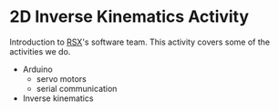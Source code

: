 # 2D Inverse Kinematics Activity

Introduction to [RSX](http://rsx-utoronto.ca)'s software team. This activity covers some of the activities we do.

* Arduino
    * servo motors
    * serial communication
* Inverse kinematics